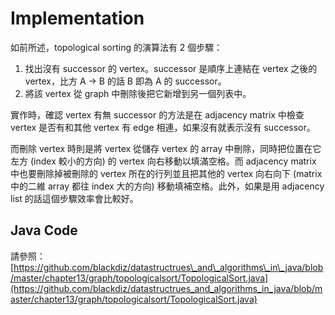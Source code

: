 # Implementation

如前所述，topological sorting 的演算法有 2 個步驟：

1. 找出沒有 successor 的 vertex。successor 是順序上連結在 vertex 之後的 vertex，比方 A -&gt; B 的話 B 即為 A 的 successor。
2. 將該 vertex 從 graph 中刪除後把它新增到另一個列表中。

實作時，確認 vertex 有無 successor 的方法是在 adjacency matrix 中檢查 vertex 是否有和其他 vertex 有 edge 相連，如果沒有就表示沒有 successor。

而刪除 vertex 時則是將 vertex 從儲存 vertex 的 array 中刪除，同時把位置在它左方 \(index 較小的方向\) 的 vertex 向右移動以填滿空格。而 adjacency matrix 中也要刪除掉被刪除的 vertex 所在的行列並且把其他的 vertex 向右向下 \(matrix 中的二維 array 都往 index 大的方向\) 移動填補空格。此外，如果是用 adjacency list 的話這個步驟效率會比較好。

## Java Code

請參照：[https://github.com/blackdiz/datastructrues\_and\_algorithms\_in\_java/blob/master/chapter13/graph/topologicalsort/TopologicalSort.java](https://github.com/blackdiz/datastructrues_and_algorithms_in_java/blob/master/chapter13/graph/topologicalsort/TopologicalSort.java)

